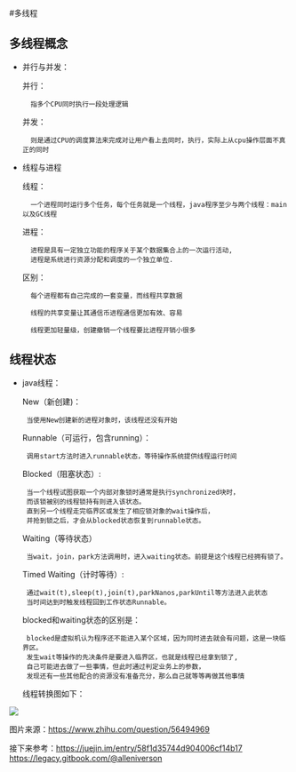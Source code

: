 #多线程

多线程概念
-

- 并行与并发：
	
	并行：
		
		指多个CPU同时执行一段处理逻辑

	并发：
		
		则是通过CPU的调度算法来完成对让用户看上去同时，执行，实际上从cpu操作层面不真正的同时

- 线程与进程

	线程：

		一个进程同时运行多个任务，每个任务就是一个线程，java程序至少与两个线程：main以及GC线程

	进程：
		
		进程是具有一定独立功能的程序关于某个数据集合上的一次运行活动,
		进程是系统进行资源分配和调度的一个独立单位.

	区别：
		
		每个进程都有自己完成的一套变量，而线程共享数据
		 
		线程的共享变量让其通信币进程通信更加有效、容易
		
		线程更加轻量级，创建撤销一个线程要比进程开销小很多

线程状态
-
	
-  java线程：

	New（新创建)：
		
		当使用New创建新的进程对象时，该线程还没有开始

	Runnable（可运行，包含running）：

		调用start方法时进入runnable状态，等待操作系统提供线程运行时间
	
	Blocked（阻塞状态）:
		
		当一个线程试图获取一个内部对象锁时通常是执行synchronized块时，
		而该锁被别的线程锁持有则进入该状态。
		直到另一个线程走完临界区或发生了相应锁对象的wait操作后，
		并抢到锁之后，才会从blocked状态恢复到runnable状态。
		
		
	Waiting（等待状态）

		当wait，join，park方法调用时，进入waiting状态。前提是这个线程已经拥有锁了。

	Timed Waiting（计时等待）:
		
		通过wait(t),sleep(t),join(t),parkNanos,parkUntil等方法进入此状态
		当时间达到时触发线程回到工作状态Runnable。

	blocked和waiting状态的区别是：

		blocked是虚拟机认为程序还不能进入某个区域，因为同时进去就会有问题，这是一块临界区。
		发生wait等操作的先决条件是要进入临界区，也就是线程已经拿到锁了,
		自己可能进去做了一些事情，但此时通过判定业务上的参数，
		发现还有一些其他配合的资源没有准备充分，那么自己就等等再做其他事情

   线程转换图如下：
		

![](https://i.imgur.com/RExs2Pa.png)


图片来源：https://www.zhihu.com/question/56494969

接下来参考：https://juejin.im/entry/58f1d35744d904006cf14b17	
	   https://legacy.gitbook.com/@alleniverson
